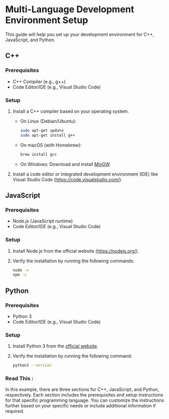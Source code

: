 # Multi-Language Development Environment Setup

This guide will help you set up your development environment for C++, JavaScript, and Python.

## C++

### Prerequisites

- C++ Compiler (e.g., g++)
- Code Editor/IDE (e.g., Visual Studio Code)

### Setup

1. Install a C++ compiler based on your operating system.
   - On Linux (Debian/Ubuntu):
     ```bash
     sudo apt-get update
     sudo apt-get install g++
     ```
   - On macOS (with Homebrew):
     ```bash
     brew install gcc
     ```
   - On Windows:
     Download and install [MinGW](http://www.mingw.org/).

2. Install a code editor or integrated development environment (IDE) like Visual Studio Code (https://code.visualstudio.com/).

## JavaScript

### Prerequisites

- Node.js (JavaScript runtime)
- Code Editor/IDE (e.g., Visual Studio Code)

### Setup

1. Install Node.js from the official website (https://nodejs.org/).

2. Verify the installation by running the following commands:
   ```bash
   node -v
   npm -v
   
## Python

### Prerequisites
- Python 3
- Code Editor/IDE (e.g., Visual Studio Code)

### Setup
1. Install Python 3 from the [official website](https://www.python.org/downloads/).

2. Verify the installation by running the following command:

   ```bash
   python3 --version

### Read This :

In this example, there are three sections for C++, JavaScript, and Python, respectively. Each section includes the prerequisites and setup instructions for that specific programming language. You can customize the instructions further based on your specific needs or include additional information if required.
